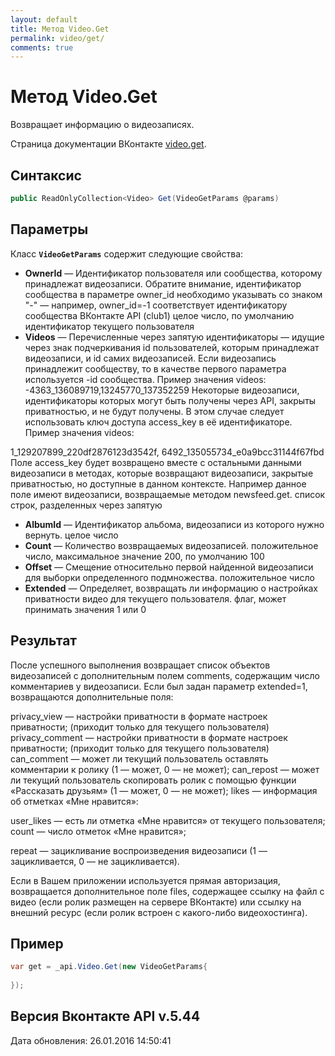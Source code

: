 ```yaml
---
layout: default
title: Метод Video.Get
permalink: video/get/
comments: true
---
```

# Метод Video.Get
Возвращает информацию о видеозаписях.

Страница документации ВКонтакте [video.get](https://vk.com/dev/video.get).

## Синтаксис
``` csharp
public ReadOnlyCollection<Video> Get(VideoGetParams @params)
```

## Параметры
Класс **`VideoGetParams`** содержит следующие свойства:

+ **OwnerId** — Идентификатор пользователя или сообщества, которому принадлежат видеозаписи. Обратите внимание, идентификатор сообщества в параметре owner_id необходимо указывать со знаком "-" — например, owner_id=-1 соответствует идентификатору сообщества ВКонтакте API (club1)  целое число, по умолчанию идентификатор текущего пользователя
+ **Videos** — Перечисленные через запятую идентификаторы — идущие через знак подчеркивания id пользователей, которым принадлежат видеозаписи, и id самих видеозаписей. Если видеозапись принадлежит сообществу, то в качестве первого параметра используется -id сообщества.
Пример значения videos: 
-4363_136089719,13245770_137352259 
Некоторые видеозаписи, идентификаторы которых могут быть получены через API, закрыты приватностью, и не будут получены. В этом случае следует использовать ключ доступа access_key в её идентификаторе. Пример значения videos: 

1_129207899_220df2876123d3542f, 6492_135055734_e0a9bcc31144f67fbd 
Поле access_key будет возвращено вместе с остальными данными видеозаписи в методах, которые возвращают видеозаписи, закрытые приватностью, но доступные в данном контексте. Например данное поле имеют видеозаписи, возвращаемые методом newsfeed.get. список строк, разделенных через запятую
+ **AlbumId** — Идентификатор альбома, видеозаписи из которого нужно вернуть. целое число
+ **Count** — Количество возвращаемых видеозаписей. положительное число, максимальное значение 200, по умолчанию 100
+ **Offset** — Смещение относительно первой найденной видеозаписи для выборки определенного подмножества. положительное число
+ **Extended** — Определяет, возвращать ли информацию о настройках приватности видео для текущего пользователя. флаг, может принимать значения 1 или 0

## Результат
После успешного выполнения возвращает список объектов видеозаписей с дополнительным полем comments, содержащим число комментариев  у видеозаписи. 
Если был задан параметр extended=1, возвращаются дополнительные поля: 

privacy_view — настройки приватности в формате настроек приватности; (приходит только для текущего пользователя) 
privacy_comment — настройки приватности в формате настроек приватности; (приходит только для текущего пользователя) 
can_comment — может ли текущий пользователь оставлять комментарии к ролику (1 — может, 0 — не может); 
can_repost — может ли текущий пользователь скопировать ролик с помощью функции «Рассказать друзьям» (1 — может, 0 — не может); 
likes — информация об отметках «Мне нравится»: 

user_likes — есть ли отметка «Мне нравится» от текущего пользователя; 
count — число отметок «Мне нравится»; 

repeat — зацикливание воспроизведения видеозаписи (1 — зацикливается, 0 — не зацикливается). 

Если в Вашем приложении используется  прямая авторизация, возвращается дополнительное поле files, содержащее ссылку на файл с видео (если ролик размещен на сервере ВКонтакте) или ссылку на внешний ресурс (если ролик встроен с какого-либо видеохостинга).

## Пример
``` csharp
var get = _api.Video.Get(new VideoGetParams{
	
});
```

## Версия Вконтакте API v.5.44
Дата обновления: 26.01.2016 14:50:41

